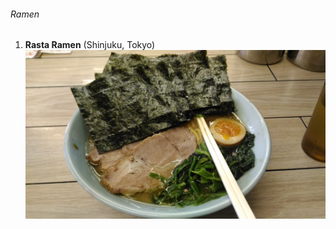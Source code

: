 ###### Ramen
1. **Rasta Ramen** (Shinjuku, Tokyo)
![ramen-rasta](/assets/images/ramen/ramen-rasta.jpeg) 